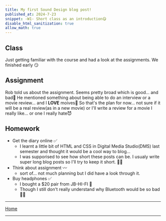 ```yaml
---
title: My first Sound Design blog post!
published_at: 2024-7-23
snippet: -W1- Short class as an introduction😋
disable_html_sanitization: true
allow_math: true
---
```


## Class

Just getting familiar with the course and had a look at the assignments. 
We finished early 😏


## Assignment

Rob told us about the assignment. Seems pretty broad which is good... and bad🤔
He mentioned something about being able to do an interview or a movie review... and I **LOVE** moives🤩
So that's the plan for now... not sure if it will be a real review(as in a new movie) or I'll write a review for a movie I really like... or one I really hate😈

## Homework

- Get the diary online ✅
    - I learnt a little bit of HTML and CSS in Digital Media Studio(DMS) last semester and thought it would be a cool way to blog... 
    - I was supporised to see how short these posts can be. I usualy write super long blog posts so I'll try to keep it short. 🙇‍♂️
- Think about assignment 〰️
    - sort of... not much planning but I did have a look through it.
- Buy headphones ✅
    - I bought a $20 pair from JB-HI-FI 🫡
    - Though I still don't really understand why Bluetooth would be so bad🤷‍♂️

---


[Home](https://pop161516-soundblog-93.deno.dev/)


---